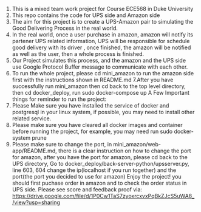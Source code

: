 1. This is a mixed team work project for Course ECE568 in Duke University
2. This repo contains the code for UPS side and Amazon side
3. The aim for this project is to create a UPS-Amazon pair to simulating the Good Delivering Process in the real world.
4. In the real world, once a user purchase in amazon, amazon will notify its partener UPS related information, UPS will be responsible for schedule good delivery with its driver , once finished, the amazon will be notified as well as the user, then a whole process is finished.
5. Our Project simulates this process, and the amazon and the UPS side use Google Protocol Buffer message to communicate with each other.
6. To run the whole project, please cd mini_amazon to run the amazon side first with the instructions shown in README.md
7.After you have successfully run mini_amazon
then cd back to the top level directory,
then cd docker_deploy, run sudo docker-compose up
A Few Important things for reminder to run the project:
1. Please Make sure you have installed the service of docker and postgresql in your linux system, if possible, you may need to install other related service.
2. Please make sure you have cleared all docker images and container before running the project, for example, you may need run sudo docker-system prune
3. Please make sure  to change the port, in mini_amazon/web-app/README.md, there is a clear instruction on how to change the port for amazon, after you have the port for amazon, please cd back to the UPS directory, Go to docker_deploy/back-server-python/upsserver.py, line 603, 604 change the ip(localhost if you run together) and the port(the port you decided to use for amazon)
Enjoy the project! you should first puchase order in amazon and to check the order status in UPS side.
Please see score and feedback proof via:
https://drive.google.com/file/d/1P0Cw1TaS7zyoxrcxvxPqBkZJcS5uWA8_/view?usp=sharing
